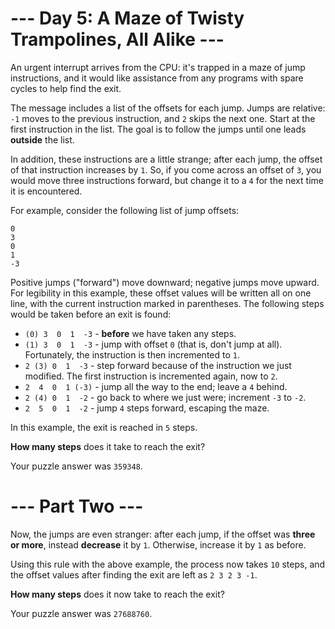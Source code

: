 # --- Day 5: A Maze of Twisty Trampolines, All Alike ---

An urgent interrupt arrives from the CPU: it's trapped in a maze of jump
instructions, and it would like assistance from any programs with spare cycles
to help find the exit.

The message includes a list of the offsets for each jump. Jumps are relative:
`-1` moves to the previous instruction, and `2` skips the next one. Start at
the first instruction in the list. The goal is to follow the jumps until one
leads **outside** the list.

In addition, these instructions are a little strange; after each jump, the
offset of that instruction increases by `1`. So, if you come across an offset
of `3`, you would move three instructions forward, but change it to a `4` for
the next time it is encountered.

For example, consider the following list of jump offsets:
```
0
3
0
1
-3
```

Positive jumps ("forward") move downward; negative jumps move upward. For
legibility in this example, these offset values will be written all on one
line, with the current instruction marked in parentheses. The following steps
would be taken before an exit is found:

* `(0) 3  0  1  -3`  - **before** we have taken any steps.
* `(1) 3  0  1  -3`  - jump with offset `0` (that is, don't jump at all).
  Fortunately, the instruction is then incremented to `1`.
* `2 (3) 0  1  -3`  - step forward because of the instruction we just modified.
  The first instruction is incremented again, now to `2`.
* `2  4  0  1 (-3)` - jump all the way to the end; leave a `4` behind.
* `2 (4) 0  1  -2`  - go back to where we just were; increment `-3` to `-2`.
* `2  5  0  1  -2`  - jump `4` steps forward, escaping the maze.

In this example, the exit is reached in `5` steps.

**How many steps** does it take to reach the exit?

Your puzzle answer was `359348`.

# --- Part Two ---

Now, the jumps are even stranger: after each jump, if the offset was **three or
more**, instead **decrease** it by `1`. Otherwise, increase it by `1` as
before.

Using this rule with the above example, the process now takes `10` steps, and
the offset values after finding the exit are left as `2 3 2 3 -1`.

**How many steps** does it now take to reach the exit?

Your puzzle answer was `27688760`.
